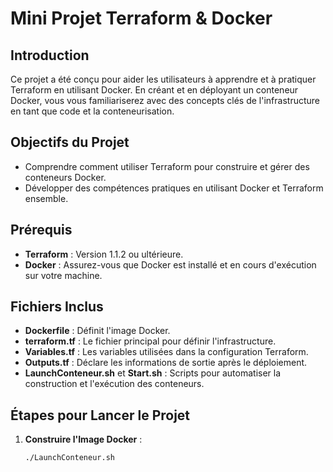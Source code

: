 # Mini Projet Terraform & Docker

## Introduction
Ce projet a été conçu pour aider les utilisateurs à apprendre et à pratiquer Terraform en utilisant Docker. En créant et en déployant un conteneur Docker, vous vous familiariserez avec des concepts clés de l'infrastructure en tant que code et la conteneurisation.

## Objectifs du Projet
- Comprendre comment utiliser Terraform pour construire et gérer des conteneurs Docker.
- Développer des compétences pratiques en utilisant Docker et Terraform ensemble.

## Prérequis
- **Terraform** : Version 1.1.2 ou ultérieure.
- **Docker** : Assurez-vous que Docker est installé et en cours d'exécution sur votre machine.

## Fichiers Inclus
- **Dockerfile** : Définit l'image Docker.
- **terraform.tf** : Le fichier principal pour définir l'infrastructure.
- **Variables.tf** : Les variables utilisées dans la configuration Terraform.
- **Outputs.tf** : Déclare les informations de sortie après le déploiement.
- **LaunchConteneur.sh** et **Start.sh** : Scripts pour automatiser la construction et l'exécution des conteneurs.

## Étapes pour Lancer le Projet
1. **Construire l'Image Docker** :
   ```shell
   ./LaunchConteneur.sh